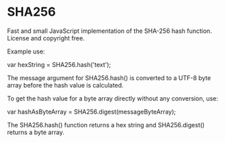 # SHA256
Fast and small JavaScript implementation of the SHA-256 hash function. License and copyright free.

Example use:

var hexString = SHA256.hash('text');

The message argument for SHA256.hash() is converted to a UTF-8 byte array before the hash value is calculated.

To get the hash value for a byte array directly without any conversion, use:

var hashAsByteArray = SHA256.digest(messageByteArray);

The SHA256.hash() function returns a hex string and SHA256.digest() returns a byte array.
